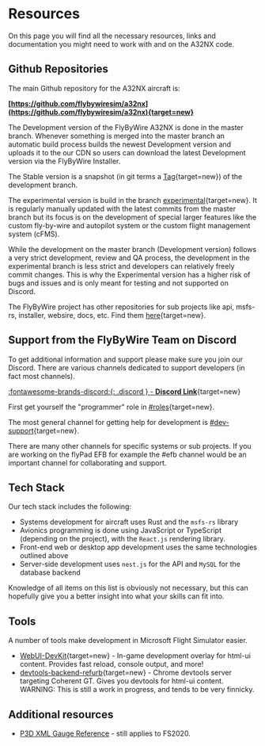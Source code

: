 # Resources

On this page you will find all the necessary resources, links and documentation you might need to work with and on the A32NX code.

## Github Repositories

The main Github repository for the A32NX aircraft is:

**[https://github.com/flybywiresim/a32nx](https://github.com/flybywiresim/a32nx){target=new}**

The Development version of the FlyByWire A32NX is done in the master branch. Whenever something is merged into the master branch an automatic build process builds the newest Development version and uploads it to the our CDN so users can download the latest Development version via the FlyByWire Installer.

The Stable version is a snapshot (in git terms a [Tag](https://github.com/flybywiresim/a32nx/tags){target=new}) of the development branch.

The experimental version is build in the branch [experimental](https://github.com/flybywiresim/a32nx/tree/experimental){target=new}. It is regularly manually updated with the latest commits from the master branch but its focus is on the development of special larger features like the custom fly-by-wire and autopilot system or the custom flight management system (cFMS).

While the development on the master branch (Development version) follows a very strict development, review and QA process, the development in the experimental branch is less strict and developers can relatively freely commit changes. This is why the Experimental version has a higher risk of bugs and issues and is only meant for testing and not supported on Discord.

The FlyByWire project has other repositories for sub projects like api, msfs-rs, installer, websire, docs, etc. Find them [here](https://github.com/orgs/flybywiresim/repositories){target=new}.

## Support from the FlyByWire Team on Discord

To get additional information and support please make sure you join our Discord. There are various channels dedicated to support developers (in fact most channels).

[:fontawesome-brands-discord:{: .discord } - **Discord Link**](https://discord.gg/flybywire){target=new}

First get yourself the "programmer" role in [#roles](https://discord.com/channels/738864299392630914/751780817772216401/816730253543604224){target=new}.

The most  general channel for getting help for development is [#dev-support](https://discord.gg/v3jAxJpwZm){target=new}.

There are many other channels for specific systems or sub projects. If you are working on the flyPad EFB for example the #efb channel would be an important channel for collaborating and support.

## Tech Stack

Our tech stack includes the following:

- Systems development for aircraft uses Rust and the `msfs-rs` library
- Avionics programming is done using JavaScript or TypeScript (depending on the project), with the `React.js` rendering library.
- Front-end web or desktop app development uses the same technologies outlined above
- Server-side development uses `nest.js` for the API and `MySQL` for the database backend

Knowledge of all items on this list is obviously not necessary, but this can hopefully give you a better insight into what your skills can fit into.

## Tools

A number of tools make development in Microsoft Flight Simulator easier.

- [WebUI-DevKit](https://github.com/dga711/msfs-webui-devkit){target=new} - In-game development overlay for html-ui content. Provides fast reload, console output, and more!
- [devtools-backend-refurb](https://github.com/dga711/devtools-backend-refurb){target=new} - Chrome devtools server targeting Coherent GT. Gives you devtools for html-ui content. WARNING: This is still a work in progress, and tends to be very finnicky.

## Additional resources

- [P3D XML Gauge Reference](http://www.prepar3d.com/SDK/SimObject%20Creation%20Kit/Panels%20and%20Gauges%20SDK/creating%20xml%20gauges.html) - still applies to FS2020.
